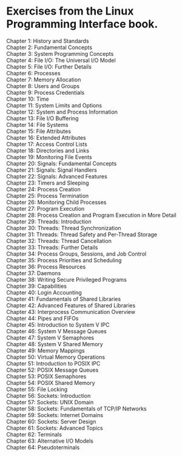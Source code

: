 # Exercises from the Linux Programming Interface book.

Chapter 1: History and Standards  
Chapter 2: Fundamental Concepts  
Chapter 3: System Programming Concepts  
Chapter 4: File I/O: The Universal I/O Model  
Chapter 5: File I/O: Further Details  
Chapter 6: Processes  
Chapter 7: Memory Allocation  
Chapter 8: Users and Groups  
Chapter 9: Process Credentials  
Chapter 10: Time  
Chapter 11: System Limits and Options  
Chapter 12: System and Process Information  
Chapter 13: File I/O Buffering  
Chapter 14: File Systems  
Chapter 15: File Attributes  
Chapter 16: Extended Attributes  
Chapter 17: Access Control Lists  
Chapter 18: Directories and Links  
Chapter 19: Monitoring File Events  
Chapter 20: Signals: Fundamental Concepts  
Chapter 21: Signals: Signal Handlers  
Chapter 22: Signals: Advanced Features  
Chapter 23: Timers and Sleeping  
Chapter 24: Process Creation  
Chapter 25: Process Termination  
Chapter 26: Monitoring Child Processes  
Chapter 27: Program Execution  
Chapter 28: Process Creation and Program Execution in More Detail  
Chapter 29: Threads: Introduction  
Chapter 30: Threads: Thread Synchronization  
Chapter 31: Threads: Thread Safety and Per-Thread Storage  
Chapter 32: Threads: Thread Cancellation  
Chapter 33: Threads: Further Details  
Chapter 34: Process Groups, Sessions, and Job Control  
Chapter 35: Process Priorities and Scheduling  
Chapter 36: Process Resources  
Chapter 37: Daemons  
Chapter 38: Writing Secure Privileged Programs  
Chapter 39: Capabilities  
Chapter 40: Login Accounting  
Chapter 41: Fundamentals of Shared Libraries  
Chapter 42: Advanced Features of Shared Libraries  
Chapter 43: Interprocess Communication Overview  
Chapter 44: Pipes and FIFOs  
Chapter 45: Introduction to System V IPC  
Chapter 46: System V Message Queues  
Chapter 47: System V Semaphores  
Chapter 48: System V Shared Memory  
Chapter 49: Memory Mappings  
Chapter 50: Virtual Memory Operations  
Chapter 51: Introduction to POSIX IPC  
Chapter 52: POSIX Message Queues  
Chapter 53: POSIX Semaphores  
Chapter 54: POSIX Shared Memory  
Chapter 55: File Locking  
Chapter 56: Sockets: Introduction  
Chapter 57: Sockets: UNIX Domain  
Chapter 58: Sockets: Fundamentals of TCP/IP Networks  
Chapter 59: Sockets: Internet Domains  
Chapter 60: Sockets: Server Design  
Chapter 61: Sockets: Advanced Topics  
Chapter 62: Terminals  
Chapter 63: Alternative I/O Models  
Chapter 64: Pseudoterminals  